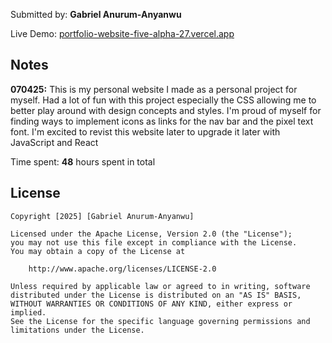 Submitted by: **Gabriel Anurum-Anyanwu**

Live Demo: [portfolio-website-five-alpha-27.vercel.app](https://portfolio-website-five-alpha-27.vercel.app)

## Notes

**070425:** This is my personal website I made as a personal project for myself. Had a lot of fun with this project especially the CSS allowing me to better play around with design concepts and styles. I'm proud of myself for finding ways to implement icons as links for the nav bar and the pixel text font. I'm excited to revist this website later to upgrade it later with JavaScript and React 

Time spent: **48** hours spent in total

## License

    Copyright [2025] [Gabriel Anurum-Anyanwu]

    Licensed under the Apache License, Version 2.0 (the "License");
    you may not use this file except in compliance with the License.
    You may obtain a copy of the License at

        http://www.apache.org/licenses/LICENSE-2.0

    Unless required by applicable law or agreed to in writing, software
    distributed under the License is distributed on an "AS IS" BASIS,
    WITHOUT WARRANTIES OR CONDITIONS OF ANY KIND, either express or implied.
    See the License for the specific language governing permissions and
    limitations under the License.
